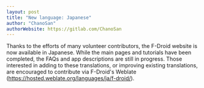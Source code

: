 ```yaml
---
layout: post
title: "New language: Japanese"
author: "ChanoSan"
authorWebsite: https://gitlab.com/ChanoSan
---
```


Thanks to the efforts of many volunteer contributors, the F-Droid website is now available in Japanese. While the main pages and tutorials have been completed, the FAQs and app descriptions are still in progress. Those interested in adding to these translations, or improving existing translations, are encouraged to contribute via F-Droid's Weblate (https://hosted.weblate.org/languages/ja/f-droid/).
